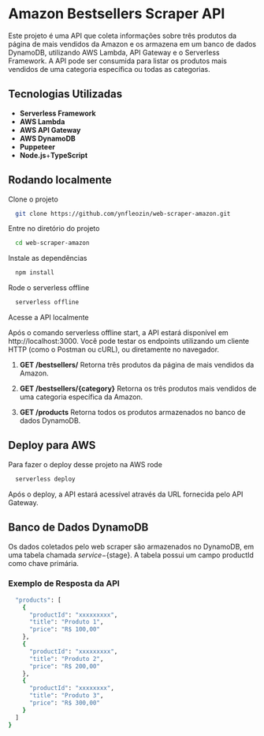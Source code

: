 # Amazon Bestsellers Scraper API

Este projeto é uma API que coleta informações sobre três produtos da página de mais vendidos da Amazon e os armazena em um banco de dados DynamoDB, utilizando AWS Lambda, API Gateway e o Serverless Framework. A API pode ser consumida para listar os produtos mais vendidos de uma categoria específica ou todas as categorias.
## Tecnologias Utilizadas

- **Serverless Framework**
- **AWS Lambda**
- **AWS API Gateway** 
- **AWS DynamoDB**
- **Puppeteer** 
- **Node.js**+**TypeScript**
## Rodando localmente

Clone o projeto

```bash
  git clone https://github.com/ynfleozin/web-scraper-amazon.git
```

Entre no diretório do projeto

```bash
  cd web-scraper-amazon
```

Instale as dependências

```bash
  npm install
```

Rode o serverless offline

```bash
  serverless offline
```

Acesse a API localmente

Após o comando serverless offline start, a API estará disponível em http://localhost:3000. Você pode testar os endpoints utilizando um cliente HTTP (como o Postman ou cURL), ou diretamente no navegador.

1. **GET /bestsellers/** Retorna três produtos da página de mais vendidos da Amazon.

2. **GET /bestsellers/{category}** Retorna os três produtos mais vendidos de uma categoria específica da Amazon.

3. **GET /products** Retorna todos os produtos armazenados no banco de dados DynamoDB.



## Deploy para AWS

Para fazer o deploy desse projeto na AWS rode

```bash
  serverless deploy
```

Após o deploy, a API estará acessível através da URL fornecida pelo API Gateway.

## Banco de Dados DynamoDB

Os dados coletados pelo web scraper são armazenados no DynamoDB, em uma tabela chamada ${service}-${stage}. A tabela possui um campo productId como chave primária.

### Exemplo de Resposta da API

```bash {
  "products": [
    {
      "productId": "xxxxxxxxx",
      "title": "Produto 1",
      "price": "R$ 100,00"
    },
    {
      "productId": "xxxxxxxxx",
      "title": "Produto 2",
      "price": "R$ 200,00"
    },
    {
      "productId": "xxxxxxxx",
      "title": "Produto 3",
      "price": "R$ 300,00"
    }
  ]
}
